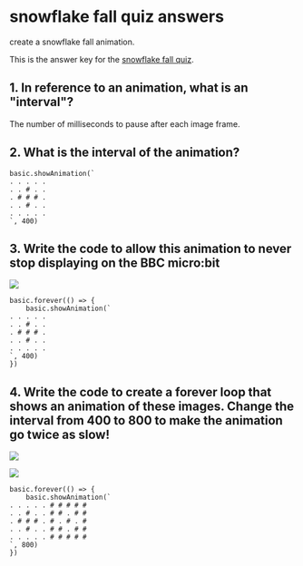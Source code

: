 # snowflake fall quiz answers

create a snowflake fall animation.

This is the answer key for the [snowflake fall quiz](/lessons/snowflake-fall/quiz).

## 1. In reference to an animation, what is an "interval"?

The number of milliseconds to pause after each image frame.

## 2. What is the interval of the animation?

```
basic.showAnimation(`
. . . . .
. . # . .
. # # # .
. . # . .
. . . . .
`, 400)
```

## 3. Write the code to allow this animation to never stop displaying on the BBC micro:bit

![](/static/mb/lessons/snowflake-fall-0.png)

```
basic.forever(() => {
    basic.showAnimation(`
. . . . .
. . # . .
. # # # .
. . # . .
. . . . .
`, 400)
})
```

## 4. Write the code to create a forever loop that shows an animation of these images. Change the interval from 400 to 800 to make the animation go twice as slow!

![](/static/mb/lessons/snowflake-fall-1.png)

![](/static/mb/lessons/snowflake-fall-2.png)

```
basic.forever(() => {
    basic.showAnimation(`
. . . . . # # # # #
. . # . . # # . # #
. # # # . # . # . #
. . # . . # # . # #
. . . . . # # # # #
`, 800)
})
```

